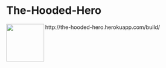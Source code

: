 # The-Hooded-Hero

<img align="left" src="https://github.com/Tandid/The-Hooded-Hero/blob/main/public/assets/logo1.png" width=100px>
http://the-hooded-hero.herokuapp.com/build/ 
<br/>

